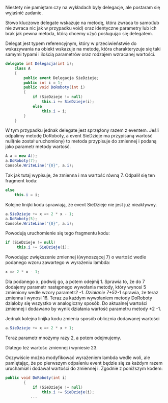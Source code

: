 Niestety nie pamiętam czy na wykładach były delegacje, ale postaram się wyjaśnić zadanie. 

Słowo kluczowe delegate wskazuje na metodę, która zwraca to samo(lub nie zwraca nic jak w przypadku void) oraz identyczne parametry lub ich brak jak pewna metoda, którą chcemy użyć posługując się delegatem. 

Delegat jest typem referencyjnym, który w przeciwieństwie do wskazywania na obiekt wskazuje na metodę, która charakteryzuje się taki samymi typami i ilością parametrów oraz rodzajem wzracanej wartości. 

```cs
delegate int Delegacja(int i);
    class A
    {
        public event Delegacja SieDzieje;
        public int i = 1;
        public void DoRoboty(int i)
        {
            if (SieDzieje != null)
                this.i += SieDzieje(i);
            else
                this.i = i;
        }
    }
```



W tym przypadku jednak delegate jest sprzężony razem z eventem.
Jeśli odpalimy metodę DoRoboty, a event SieDzieje ma przypisaną wartość null(nie został uruchomiony) to metoda przypisuje do zmiennej i podaną jako parametr metody wartość. 

```cs
A a = new A();
a.DoRoboty(7);
Console.WriteLine("{0}", a.i); 
```
Tak jak tutaj wypisuje, że zmienna i ma wartość równą 7. Odpalił się ten fragment kodu:
```cs
else
    this.i = i;
```

Kolejne linijki kodu sprawiają, że event SieDzieje nie jest już nieaktywny.
```cs
a.SieDzieje += x => 2 * x - 1;
a.DoRoboty(5);
Console.WriteLine("{0}", a.i);
```

Powodują uruchomienie się tego fragmentu kodu:
```cs
if (SieDzieje != null)
     this.i += SieDzieje(i);
```

Powodując zwiększenie zmiennej i(wynoszącej 7) o wartość wedle podanego wzoru zawartego w wyrażeniu lambda:
```cs
x => 2 * x - 1;
```
Dla podanego x, podwój go, a potem odejmij 1.
Sprawia to, że do 7 dodajemy parametr następnego wywołania metody, który wynosi 5 zmieniony wedle wzory parametr*2 -1.
Działanie 7+5*2-1 sprawia, że teraz zmienna i wynosi 16. 
Teraz za każdym wywołaniem metody DoRoboty działoby się wszystko w analogiczny sposób. Do aktualnej wartości zmiennej i dodawano by wynik działania wartość parametru metody *2 -1. 

Jednak kolejna linijka kodu zmienia sposób oblicznia dodawanej wartości
```cs
a.SieDzieje += x => 2 * x + 1;
```
Teraz parametr mnożymy razy 2, a potem odejmujemy. 

Dlatego też wartośc zmiennej i wyniesie 23.

Oczywiście można modyfikować wyrażeniem lambda wedle woli, ale pamiętając, że po pierwszym odpaleniu event będzie się za każdym razem uruchamiał i dodawał wartości do zmiennej i.
Zgodnie z poniższym kodem:
```cs
public void DoRoboty(int i)
        {
            if (SieDzieje != null)
                this.i += SieDzieje(i);
           ...
```
 





